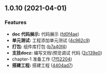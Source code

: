 ## 1.0.10 (2021-04-01)


### Features

* **doc 代码展示:** 代码展示 ([fd0f4ae](https://github.com/Yanwei-Feng/iot-ui/commit/fd0f4aebc917affe5b554eee73cb9be00e980b25))
* **单元测试:** 工程添加单元测试 ([4c962c9](https://github.com/Yanwei-Feng/iot-ui/commit/4c962c9937ad5ec3b7e62790e30a68f14c3322bf))
* **打包:** 组件库打包 ([b7a40f4](https://github.com/Yanwei-Feng/iot-ui/commit/b7a40f448b1ee17db15e14e98d6668ed034eb7cf))
* **支技docz:** 编写文档\预览调试 代码 ([2c139e0](https://github.com/Yanwei-Feng/iot-ui/commit/2c139e036fce769f4b3eeab0e557fa80915f5595))
* chapter-1 准备工作 ([7f52204](https://github.com/Yanwei-Feng/iot-ui/commit/7f522049d1d82d04d1dd2cfd658bf94425e3eb0e))
* **搭建工程:** 搭建工程 ([4404ad7](https://github.com/Yanwei-Feng/iot-ui/commit/4404ad7de04bfe4e732116c185d41963bd27a9a8))



